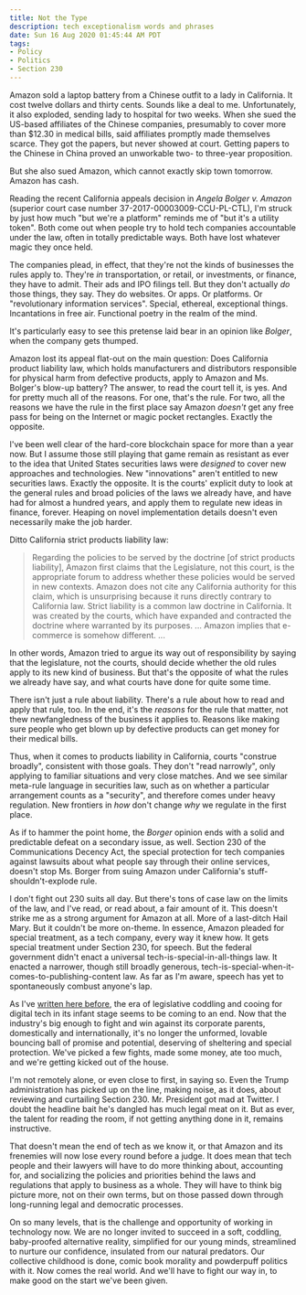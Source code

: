 ```yaml
---
title: Not the Type
description: tech exceptionalism words and phrases
date: Sun 16 Aug 2020 01:45:44 AM PDT
tags:
- Policy
- Politics
- Section 230
---
```


Amazon sold a laptop battery from a Chinese outfit to a lady in California.  It cost twelve dollars and thirty cents.  Sounds like a deal to me.  Unfortunately, it also exploded, sending lady to hospital for two weeks.  When she sued the US-based affiliates of the Chinese companies, presumably to cover more than $12.30 in medical bills, said affiliates promptly made themselves scarce.  They got the papers, but never showed at court.  Getting papers to the Chinese in China proved an unworkable two- to three-year proposition.

But she also sued Amazon, which cannot exactly skip town tomorrow.  Amazon has cash.

Reading the recent California appeals decision in _Angela Bolger v. Amazon_ (superior court case number 37-2017-00003009-CCU-PL-CTL), I'm struck by just how much "but we're a platform" reminds me of "but it's a utility token".  Both come out when people try to hold tech companies accountable under the law, often in totally predictable ways.  Both have lost whatever magic they once held.

The companies plead, in effect, that they're not the kinds of businesses the rules apply to.  They're _in_ transportation, or retail, or investments, or finance, they have to admit.  Their ads and IPO filings tell.  But they don't actually _do_ those things, they say.  They do websites.  Or apps.  Or platforms.  Or "revolutionary information services".  Special, ethereal, exceptional things.  Incantations in free air.  Functional poetry in the realm of the mind.

It's particularly easy to see this pretense laid bear in an opinion like _Bolger_, when the company gets thumped.

Amazon lost its appeal flat-out on the main question: Does California product liability law, which holds manufacturers and distributors responsible for physical harm from defective products, apply to Amazon and Ms. Bolger's blow-up battery?  The answer, to read the court tell it, is yes.  And for pretty much all of the reasons.  For one, that's the rule.  For two, all the reasons we have the rule in the first place say Amazon _doesn't_ get any free pass for being on the Internet or magic pocket rectangles.  Exactly the opposite.

I've been well clear of the hard-core blockchain space for more than a year now.  But I assume those still playing that game remain as resistant as ever to the idea that United States securities laws were _designed_ to cover new approaches and technologies.  New "innovations" aren't entitled to new securities laws.  Exactly the opposite.  It is the courts' explicit duty to look at the general rules and broad policies of the laws we already have, and have had for almost a hundred years, and apply them to regulate new ideas in finance, forever.  Heaping on novel implementation details doesn't even necessarily make the job harder.

Ditto California strict products liability law:

> Regarding the policies to be served by the doctrine [of strict products liability], Amazon first claims that the Legislature, not this court, is the appropriate forum to address whether these policies would be served in new contexts.  Amazon does not cite any California authority for this claim, which is unsurprising because it runs directly contrary to California law.  Strict liability is a common law doctrine in California.  It was created by the courts, which have expanded and contracted the doctrine where warranted by its purposes. ... Amazon implies that e-commerce is somehow different.  ...

In other words, Amazon tried to argue its way out of responsibility by saying that the legislature, not the courts, should decide whether the old rules apply to its new kind of business.  But that's the opposite of what the rules we already have say, and what courts have done for quite some time.

There isn't just a rule about liability.  There's a rule about how to read and apply that rule, too.  In the end, it's the _reasons_ for the rule that matter, not thew newfangledness of the business it applies to.  Reasons like making sure people who get blown up by defective products can get money for their medical bills.

Thus, when it comes to products liability in California, courts "construe broadly", consistent with those goals.  They don't "read narrowly", only applying to familiar situations and very close matches.  And we see similar meta-rule language in securities law, such as on whether a particular arrangement counts as a "security", and therefore comes under heavy regulation.  New frontiers in _how_ don't change _why_ we regulate in the first place.

As if to hammer the point home, the _Borger_ opinion ends with a solid and predictable defeat on a secondary issue, as well.  Section 230 of the Communications Decency Act, the special protection for tech companies against lawsuits about what people say through their online services, doesn't stop Ms. Borger from suing Amazon under California's stuff-shouldn't-explode rule.

I don't fight out 230 suits all day.  But there's tons of case law on the limits of the law, and I've read, or read about, a fair amount of it.  This doesn't strike me as a strong argument for Amazon at all.  More of a last-ditch Hail Mary.  But it couldn't be more on-theme.  In essence, Amazon pleaded for special treatment, as a tech company, every way it knew how.  It gets special treatment under Section 230, for speech.  But the federal government didn't enact a universal tech-is-special-in-all-things law.  It enacted a narrower, though still broadly generous, tech-is-special-when-it-comes-to-publishing-content law.  As far as I'm aware, speech has yet to spontaneously combust anyone's lap.

As I've [written here before](https://writing.kemitchell.com/2020/02/19/Tech-Merit-Tech-Privilege.html), the era of legislative coddling and cooing for digital tech in its infant stage seems to be coming to an end.  Now that the industry's big enough to fight and win against its corporate parents, domestically and internationally, it's no longer the unformed, lovable bouncing ball of promise and potential, deserving of sheltering and special protection.  We've picked a few fights, made some money, ate too much, and we're getting kicked out of the house.

I'm not remotely alone, or even close to first, in saying so.  Even the Trump administration has picked up on the line, making noise, as it does, about reviewing and curtailing Section 230.  Mr. President got mad at Twitter.  I doubt the headline bait he's dangled has much legal meat on it.  But as ever, the talent for reading the room, if not getting anything done in it, remains instructive.

That doesn't mean the end of tech as we know it, or that Amazon and its frenemies will now lose every round before a judge.  It does mean that tech people and their lawyers will have to do more thinking about, accounting for, and socializing the policies and priorities behind the laws and regulations that apply to business as a whole.  They will have to think big picture more, not on their own terms, but on those passed down through long-running legal and democratic processes.

On so many levels, that is the challenge and opportunity of working in technology now.  We are no longer invited to succeed in a soft, coddling, baby-proofed alternative reality, simplified for our young minds, streamlined to nurture our confidence, insulated from our natural predators.  Our collective childhood is done, comic book morality and powderpuff politics with it.  Now comes the real world.  And we'll have to fight our way in, to make good on the start we've been given.
